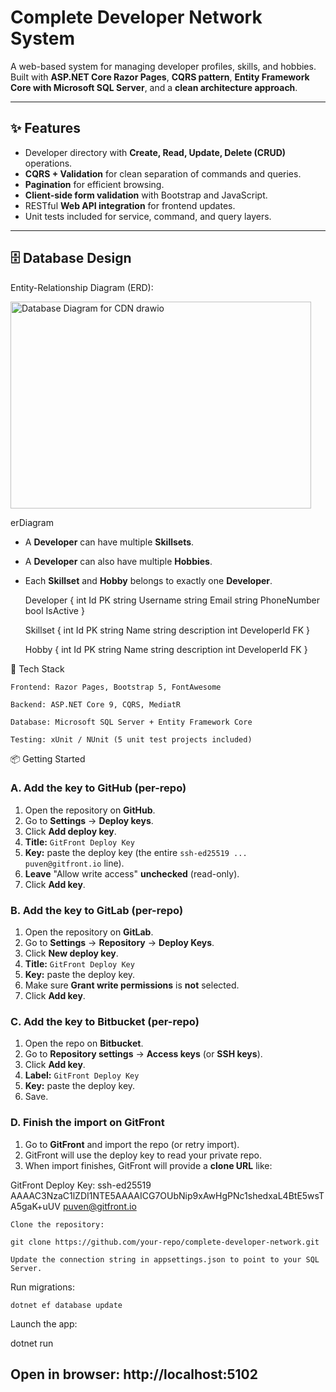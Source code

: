 # Complete Developer Network System

A web-based system for managing developer profiles, skills, and hobbies.  
Built with **ASP.NET Core Razor Pages**, **CQRS pattern**, **Entity Framework Core with Microsoft SQL Server**, and a **clean architecture approach**.

---

## ✨ Features
- Developer directory with **Create, Read, Update, Delete (CRUD)** operations.
- **CQRS + Validation** for clean separation of commands and queries.
- **Pagination** for efficient browsing.
- **Client-side form validation** with Bootstrap and JavaScript.
- RESTful **Web API integration** for frontend updates.
- Unit tests included for service, command, and query layers.

---

## 🗄️ Database Design

Entity-Relationship Diagram (ERD):

<img width="481" height="331" alt="Database Diagram for CDN drawio" src="https://github.com/user-attachments/assets/3fac9219-d21c-4285-9dd7-2920a5fe3241" />

erDiagram
- A **Developer** can have multiple **Skillsets**.  
- A **Developer** can also have multiple **Hobbies**.  
- Each **Skillset** and **Hobby** belongs to exactly one **Developer**.

    Developer {
        int Id PK
        string Username
        string Email
        string PhoneNumber
        bool IsActive
    }

    Skillset {
        int Id PK
        string Name
        string description
        int DeveloperId FK
    }

    Hobby {
        int Id PK
        string Name
        string description
        int DeveloperId FK
    }

🚀 Tech Stack

    Frontend: Razor Pages, Bootstrap 5, FontAwesome

    Backend: ASP.NET Core 9, CQRS, MediatR

    Database: Microsoft SQL Server + Entity Framework Core

    Testing: xUnit / NUnit (5 unit test projects included)

📦 Getting Started

### A. Add the key to GitHub (per-repo)
1. Open the repository on **GitHub**.  
2. Go to **Settings** → **Deploy keys**.  
3. Click **Add deploy key**.  
4. **Title:** `GitFront Deploy Key`  
5. **Key:** paste the deploy key (the entire `ssh-ed25519 ... puven@gitfront.io` line).  
6. **Leave** "Allow write access" **unchecked** (read-only).  
7. Click **Add key**.

### B. Add the key to GitLab (per-repo)
1. Open the repository on **GitLab**.  
2. Go to **Settings** → **Repository** → **Deploy Keys**.  
3. Click **New deploy key**.  
4. **Title:** `GitFront Deploy Key`  
5. **Key:** paste the deploy key.  
6. Make sure **Grant write permissions** is **not** selected.  
7. Click **Add key**.

### C. Add the key to Bitbucket (per-repo)
1. Open the repo on **Bitbucket**.  
2. Go to **Repository settings** → **Access keys** (or **SSH keys**).  
3. Click **Add key**.  
4. **Label:** `GitFront Deploy Key`  
5. **Key:** paste the deploy key.  
6. Save.

### D. Finish the import on GitFront
1. Go to **GitFront** and import the repo (or retry import).  
2. GitFront will use the deploy key to read your private repo.  
3. When import finishes, GitFront will provide a **clone URL** like:

GitFront Deploy Key:
ssh-ed25519 AAAAC3NzaC1lZDI1NTE5AAAAICG7OUbNip9xAwHgPNc1shedxaL4BtE5wsTA5gaK+uUV puven@gitfront.io
    
    Clone the repository:
    
    git clone https://github.com/your-repo/complete-developer-network.git

    Update the connection string in appsettings.json to point to your SQL Server.

Run migrations:

    dotnet ef database update

Launch the app:

   dotnet run

  Open in browser: http://localhost:5102
---

